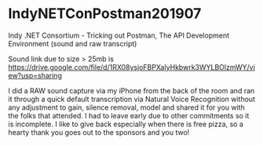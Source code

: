 # IndyNETConPostman201907
Indy .NET Consortium - Tricking out Postman, The API Development Environment (sound and raw transcript)

Sound link due to size > 25mb is https://drive.google.com/file/d/1RX08ysjoFBPXaIyHkbwrk3WYLBOlzmWY/view?usp=sharing

I did a RAW sound capture via my iPhone from the back of the room and ran it through a quick default transcription via Natural Voice Recognition without any adjustment to gain, silence removal, model and shared it for you with the folks that attended. I had to leave early due to other commitments so it is incomplete. I like to give back especially when there is free pizza, so a hearty thank you goes out to the sponsors and you two!
